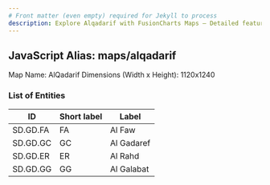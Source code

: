 ```yaml
---
# Front matter (even empty) required for Jekyll to process
description: Explore Alqadarif with FusionCharts Maps – Detailed features for seamless integration. Try now & enhance your data visualization today! 
---
```


## JavaScript Alias: maps/alqadarif

Map Name: AlQadarif
Dimensions (Width x Height): 1120x1240

### List of Entities

| ID      | Short label | Label                   |
| ------- | ----------- | ----------------------- |
|SD.GD.FA|FA|Al Faw|
|SD.GD.GC|GC|Al Gadaref|
|SD.GD.ER|ER|Al Rahd|
|SD.GD.GG|GG|Al Galabat|
